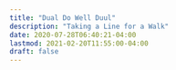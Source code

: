 ```yaml
---
title: "Dual Do Well Duul"
description: "Taking a Line for a Walk"
date: 2020-07-28T06:40:21-04:00
lastmod: 2021-02-20T11:55:00-04:00
draft: false
---
```



